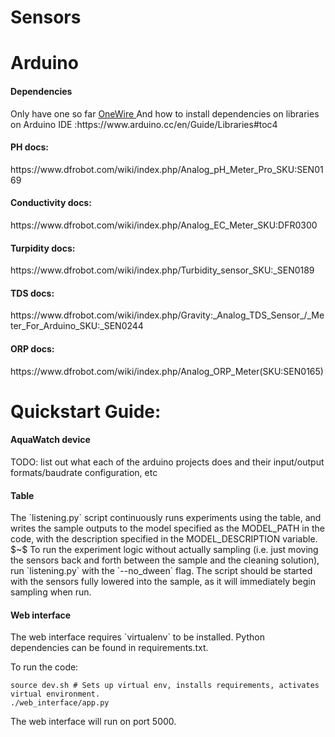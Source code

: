 # Sensors

# Arduino
<h4> Dependencies </h4>
Only have one so far <a href="http://www.pjrc.com/teensy/arduino_libraries/OneWire.zip"> OneWire </a>
And how to install dependencies on libraries on Arduino IDE :https://www.arduino.cc/en/Guide/Libraries#toc4
<h4> PH docs: </h4>
https://www.dfrobot.com/wiki/index.php/Analog_pH_Meter_Pro_SKU:SEN0169

<h4> Conductivity docs: </h4>
https://www.dfrobot.com/wiki/index.php/Analog_EC_Meter_SKU:DFR0300

<h4> Turpidity docs: </h4>
https://www.dfrobot.com/wiki/index.php/Turbidity_sensor_SKU:_SEN0189

<h4> TDS docs: </h4>
https://www.dfrobot.com/wiki/index.php/Gravity:_Analog_TDS_Sensor_/_Meter_For_Arduino_SKU:_SEN0244

<h4> ORP docs: </h4>
https://www.dfrobot.com/wiki/index.php/Analog_ORP_Meter(SKU:SEN0165)

# Quickstart Guide:
<h4> AquaWatch device </h4>
TODO: list out what each of the arduino projects does and their input/output formats/baudrate configuration, etc

<h4> Table </h4>
The `listening.py` script continuously runs experiments using the table, and writes the sample outputs to the model specified as the MODEL_PATH in the code, with the description specified in the MODEL_DESCRIPTION variable.
$~$
To run the experiment logic without actually sampling (i.e. just moving the sensors back and forth between the sample and the cleaning solution), run `listening.py` with the `--no_dween` flag. The script should be started with the sensors fully lowered into the sample, as it will immediately begin sampling when run.

<h4> Web interface </h4>
The web interface requires `virtualenv` to be installed. Python dependencies can be found in requirements.txt.

To run the code:
~~~
source dev.sh # Sets up virtual env, installs requirements, activates virtual environment.
./web_interface/app.py
~~~

The web interface will run on port 5000.


